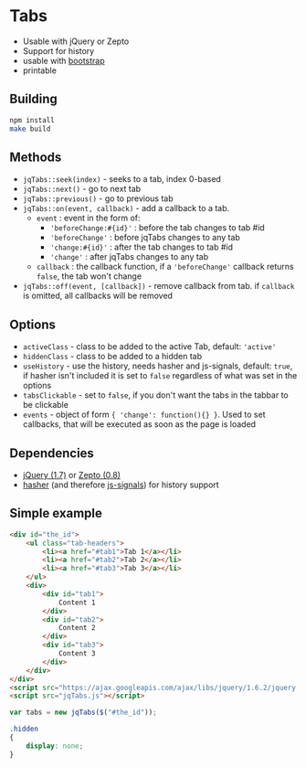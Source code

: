 Tabs
===========

* Usable with jQuery or Zepto
* Support for history
* usable with [bootstrap](https://github.com/twitter/bootstrap)
* printable

Building
--------

```sh
npm install
make build
```

Methods
-------

* `jqTabs::seek(index)` - seeks to a tab, index 0-based
* `jqTabs::next()` - go to next tab
* `jqTabs::previous()` - go to previous tab
* `jqTabs::on(event, callback)` - add a callback to a tab.
	* `event` : event in the form of:
		* `'beforeChange:#{id}'` : before the tab changes to tab #id
		* `'beforeChange'` : before jqTabs changes to any tab
		* `'change:#{id}'` : after the tab changes to tab #id
		* `'change'` : after jqTabs changes to any tab
	* `callback` : the callback function, if a `'beforeChange'` callback returns `false`, the tab won't change
* `jqTabs::off(event, [callback])` - remove callback from tab. if `callback` is omitted, all callbacks will be removed

Options
-------

* `activeClass` - class to be added to the active Tab, default: `'active'`
* `hiddenClass` - class to be added to a hidden tab
* `useHistory` - use the history, needs hasher and js-signals, default: `true`, if hasher isn't included it is set to `false` regardless of what was set in the options
* `tabsClickable` - set to `false`, if you don't want the tabs in the tabbar to be clickable
* `events` - object of form `{ 'change': function(){} }`. Used to set callbacks, that will be executed as soon as the page is loaded

Dependencies
------------

* [jQuery (1.7)](http://jquery.com/) or [Zepto (0.8)](http://zeptojs.com/)
* [hasher](http://github.com/millermedeiros/hasher) (and therefore [js-signals](http://millermedeiros.github.com/js-signals/)) for history support

Simple example
--------------

```html
<div id="the_id">
	<ul class="tab-headers">
		<li><a href="#tab1">Tab 1</a></li>
		<li><a href="#tab2">Tab 2</a></li>
		<li><a href="#tab3">Tab 3</a></li>
	</ul>
	<div>
		<div id="tab1">
			Content 1
		</div>
		<div id="tab2">
			Content 2
		</div>
		<div id="tab3">
			Content 3
		</div>
	</div>
</div>
<script src="https://ajax.googleapis.com/ajax/libs/jquery/1.6.2/jquery.min.js"></script>
<script src="jqTabs.js"></script>
```

```javascript
var tabs = new jqTabs($("#the_id"));
```

```css
.hidden
{
	display: none;
}
```
